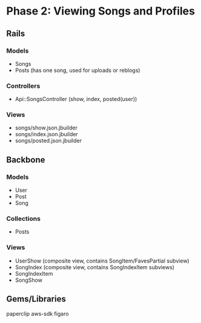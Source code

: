 # Phase 2: Viewing Songs and Profiles

## Rails
### Models
* Songs
* Posts (has one song, used for uploads or reblogs)

### Controllers
* Api::SongsController (show, index, posted(user))

### Views
* songs/show.json.jbuilder
* songs/index.json.jbuilder
* songs/posted.json.jbuilder

## Backbone
### Models
* User
* Post
* Song

### Collections
* Posts

### Views
* UserShow (composite view, contains SongItem/FavesPartial subview)
* SongIndex (composite view, contains SongIndexItem subviews)
* SongIndexItem
* SongShow

## Gems/Libraries
paperclip
aws-sdk
figaro
